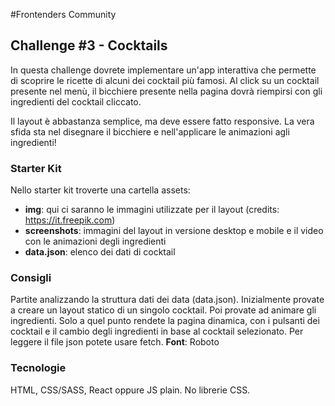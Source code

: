 #Frontenders Community

## Challenge #3 - Cocktails

In questa challenge dovrete implementare un'app interattiva che permette di scoprire le ricette di alcuni dei cocktail più famosi. Al click su un cocktail presente nel menù, il bicchiere presente nella pagina dovrà riempirsi con gli ingredienti del cocktail cliccato.

Il layout è abbastanza semplice, ma deve essere fatto responsive. La vera sfida sta nel disegnare il bicchiere e nell'applicare le animazioni agli ingredienti!

### Starter Kit

Nello starter kit troverte una cartella assets:

- **img**: qui ci saranno le immagini utilizzate per il layout (credits: https://it.freepik.com)
- **screenshots**: immagini del layout in versione desktop e mobile e il video con le animazioni degli ingredienti
- **data.json**: elenco dei dati di cocktail

### Consigli

Partite analizzando la struttura dati dei data (data.json).
Inizialmente provate a creare un layout statico di un singolo cocktail. Poi provate ad animare gli ingredienti. Solo a quel punto rendete la pagina dinamica, con i pulsanti dei cocktail e il cambio degli ingredienti in base al cocktail selezionato.
Per leggere il file json potete usare fetch.
**Font**: Roboto

### Tecnologie

HTML, CSS/SASS, React oppure JS plain.
No librerie CSS.
